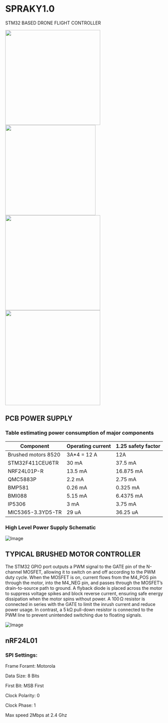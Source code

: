 # SPRAKY1.0
STM32 BASED DRONE FLIGHT CONTROLLER 

<img src="https://github.com/user-attachments/assets/b2dcd65b-607d-4165-a58b-efb39a23741e" width="300">
<img src="https://github.com/user-attachments/assets/b36cc964-b575-4fdf-ae64-d7db82cce889" width="285">

<img src="https://github.com/user-attachments/assets/9065804d-552e-499d-bf0a-607d8e42f1c3" width="300">
<img src="https://github.com/user-attachments/assets/c216b574-9ff9-4cd1-9e73-eec270dfd407" width="300">


## PCB POWER SUPPLY 

### Table estimating power consumption of major components
| Component   | Operating current | 1.25 safety factor  |
| ------------- | ------------- | ------------- |
| Brushed motors 8520 | 3A*4 = 12 A  | 12A  |
| STM32F411CEU6TR | 30 mA  |  37.5 mA  |
| NRF24L01P-R | 13.5 mA  | 16.875 mA  |
| QMC5883P | 2.2 mA  | 2.75 mA  |
| BMP581 | 0.26 mA  | 0.325 mA  |
| BMI088 | 5.15 mA  | 6.4375 mA  |
| IP5306 | 3 mA  | 3.75 mA  |
| MIC5365-3.3YD5-TR | 29 uA | 36.25 uA |


### High Level Power Supply Schematic
![Image](https://github.com/user-attachments/assets/e67e70c4-7239-43a3-a4e8-4d791ccce274)


## TYPICAL BRUSHED MOTOR CONTROLLER

The STM32 GPIO port outputs a PWM signal to the GATE pin of the N-channel MOSFET, allowing it to switch on and off according to the PWM duty cycle. When the MOSFET is on, current flows from the M4_POS pin through the motor, into the M4_NEG pin, and passes through the MOSFET’s drain-to-source path to ground. A flyback diode is placed across the motor to suppress voltage spikes and block reverse current, ensuring safe energy dissipation when the motor spins without power. A 100 Ω resistor is connected in series with the GATE to limit the inrush current and reduce power usage. In contrast, a 5 kΩ pull-down resistor is connected to the PWM line to prevent unintended switching due to floating signals.

![Image](https://github.com/user-attachments/assets/b17fa8ce-dfe2-4bfa-8981-9aa05600d982)

## nRF24L01

### SPI Settings: 
Frame Foramt: Motorola

Data Size: 8 Bits

First Bit: MSB First

Clock Polarity: 0

Clock Phase: 1

Max speed 2Mbps at 2.4 Ghz
